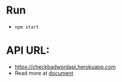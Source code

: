 # Run
- `npm start`

# API URL:
- https://checkbadwordapi.herokuapp.com
- Read more at [document](https://checkbadwordapi.herokuapp.com/api-docs/)
